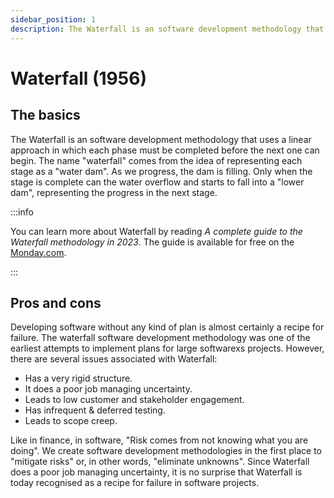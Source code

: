 ```yaml
---
sidebar_position: 1
description: The Waterfall is an software development methodology that uses a linear approach in which each phase must be completed before the next one can begin.
---
```


# Waterfall (1956)

## The basics

The Waterfall is an software development methodology that uses a linear approach in which each phase must be completed before the next one can begin. The name "waterfall" comes from the idea of representing each stage as a "water dam". As we progress, the dam is filling. Only when the stage is complete can the water overflow and starts to fall into a "lower dam", representing the progress in the next stage.

:::info

You can learn more about Waterfall by reading *A complete guide to the Waterfall methodology in 2023*. The guide is available for free on the [Monday.com](https://monday.com/blog/project-management/waterfall-methodology/).

:::

## Pros and cons

Developing software without any kind of plan is almost certainly a recipe for failure. The waterfall software development methodology was one of the earliest attempts to implement plans for large softwarexs projects. However, there are several issues associated with Waterfall:

- Has a very rigid structure. 
- It does a poor job managing uncertainty.
- Leads to low customer and stakeholder engagement.
- Has infrequent & deferred testing.
- Leads to scope creep.

Like in finance, in software, "Risk comes from not knowing what you are doing". We create software development methodologies in the first place to "mitigate risks" or, in other words, "eliminate unknowns". Since Waterfall does a poor job managing uncertainty, it is no surprise that Waterfall is today recognised as a recipe for failure in software projects.

